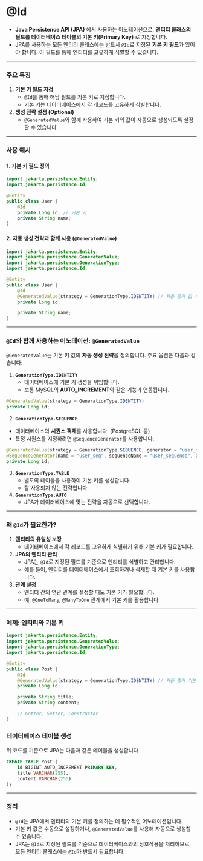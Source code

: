 # @Id
- **Java Persistence API (JPA)** 에서 사용하는 어노테이션으로, **엔티티 클래스의 필드를 데이터베이스 테이블의 기본 키(Primary Key)** 로 지정합니다.
- JPA를 사용하는 모든 엔티티 클래스에는 반드시 `@Id`로 지정된 **기본 키 필드**가 있어야 합니다. 이 필드를 통해 엔티티를 고유하게 식별할 수 있습니다.
---
### 주요 특징
1. **기본 키 필드 지정**
    - `@Id`를 통해 해당 필드를 기본 키로 지정합니다.
    - 기본 키는 데이터베이스에서 각 레코드를 고유하게 식별합니다.
2. **생성 전략 설정 (Optional)**
    - `@GeneratedValue`와 함께 사용하여 기본 키의 값이 자동으로 생성되도록 설정할 수 있습니다.

---
### 사용 예시
#### 1. 기본 키 필드 정의
```java
import jakarta.persistence.Entity;
import jakarta.persistence.Id;

@Entity
public class User {
    @Id
    private Long id; // 기본 키
    private String name;
}
```
#### 2. 자동 생성 전략과 함께 사용 (`@GeneratedValue`)
```java
import jakarta.persistence.Entity;
import jakarta.persistence.GeneratedValue;
import jakarta.persistence.GenerationType;
import jakarta.persistence.Id;

@Entity
public class User {
    @Id
    @GeneratedValue(strategy = GenerationType.IDENTITY) // 자동 증가 값 사용
    private Long id;

    private String name;
}
``` 
---
### `@Id`와 함께 사용하는 어노테이션: `@GeneratedValue`
`@GeneratedValue`는 기본 키 값의 **자동 생성 전략**을 정의합니다. 주요 옵션은 다음과 같습니다:
1. **`GenerationType.IDENTITY`**
    - 데이터베이스에 기본 키 생성을 위임합니다.
    - 보통 MySQL의 **AUTO_INCREMENT**와 같은 기능과 연동됩니다.
```java
@GeneratedValue(strategy = GenerationType.IDENTITY)
private Long id;
```
2. **`GenerationType.SEQUENCE`**
- 데이터베이스의 **시퀀스 객체**를 사용합니다. (PostgreSQL 등)
- 특정 시퀀스를 지정하려면 `@SequenceGenerator`를 사용합니다.
```java
@GeneratedValue(strategy = GenerationType.SEQUENCE, generator = "user_seq")
@SequenceGenerator(name = "user_seq", sequenceName = "user_sequence", allocationSize = 1)
private Long id;
```
3.  **`GenerationType.TABLE`**
    - 별도의 테이블을 사용하여 기본 키를 생성합니다.
    - 잘 사용되지 않는 전략입니다.
4. **`GenerationType.AUTO`**   
    - JPA가 데이터베이스에 맞는 전략을 자동으로 선택합니다.
---
### 왜 `@Id`가 필요한가?
1. **엔티티의 유일성 보장**
    - 데이터베이스에서 각 레코드를 고유하게 식별하기 위해 기본 키가 필요합니다.
2. **JPA의 엔티티 관리**
    - JPA는 `@Id`로 지정된 필드를 기준으로 엔티티를 식별하고 관리합니다.
    - 예를 들어, 엔티티를 데이터베이스에서 조회하거나 삭제할 때 기본 키를 사용합니다.
3. **관계 설정**
    - 엔티티 간의 연관 관계를 설정할 때도 기본 키가 필요합니다.
    - 예: `@OneToMany`, `@ManyToOne` 관계에서 기본 키를 활용합니다.

---
### 예제: 엔티티와 기본 키
```java
import jakarta.persistence.Entity;
import jakarta.persistence.GeneratedValue;
import jakarta.persistence.GenerationType;
import jakarta.persistence.Id;

@Entity
public class Post {
    @Id
    @GeneratedValue(strategy = GenerationType.IDENTITY) // 자동 증가 기본 키
    private Long id;

    private String title;
    private String content;

    // Getter, Setter, Constructor
}
```
### 데이터베이스 테이블 생성
위 코드를 기준으로 JPA는 다음과 같은 테이블을 생성합니다
```sql
CREATE TABLE Post (
    id BIGINT AUTO_INCREMENT PRIMARY KEY,
    title VARCHAR(255),
    content VARCHAR(255)
);
```
---
### 정리
- `@Id`는 JPA에서 엔티티의 기본 키를 정의하는 데 필수적인 어노테이션입니다.
- 기본 키 값은 수동으로 설정하거나, `@GeneratedValue`를 사용해 자동으로 생성할 수 있습니다.
- JPA는 `@Id`로 지정된 필드를 기준으로 데이터베이스와의 상호작용을 처리하므로, 모든 엔티티 클래스에는 `@Id`가 반드시 필요합니다.